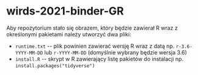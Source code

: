 # wirds-2021-binder-GR

Aby repozytorium stało się obrazem, który będzie zawierał R wraz z określonymi pakietami należy utworzyć dwa pliki:

+ `runtime.txt` -- plik powinien zawierać wersję R wraz z datą np. `r-3.6-YYYY-MM-DD` lub `r-YYYY-MM-DD` (domyślnie wybrany będzie wersja 3.6)
+ `install.R` -- skrypt w R zawierający listę pakietów do instalacji np. `install.packages("tidyverse")`
